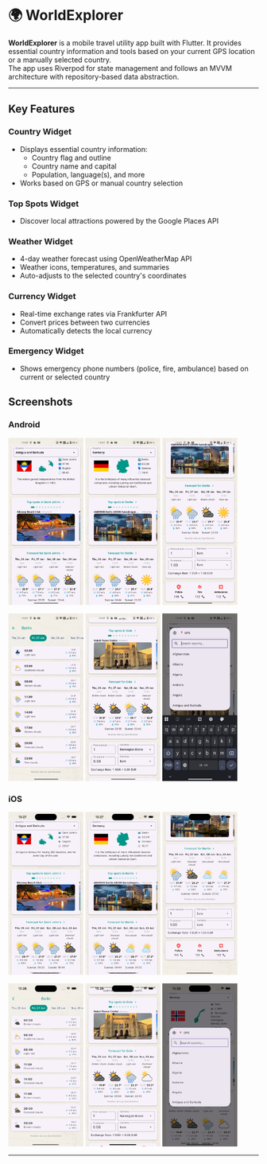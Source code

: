 # 🌍 WorldExplorer

**WorldExplorer** is a mobile travel utility app built with Flutter. It provides essential country information and tools based on your current GPS location or a manually selected country.  
The app uses Riverpod for state management and follows an MVVM architecture with repository-based data abstraction.

---

## Key Features

### Country Widget
- Displays essential country information:
  - Country flag and outline
  - Country name and capital
  - Population, language(s), and more
- Works based on GPS or manual country selection

### Top Spots Widget
- Discover local attractions powered by the Google Places API

### Weather Widget
- 4-day weather forecast using OpenWeatherMap API
- Weather icons, temperatures, and summaries
- Auto-adjusts to the selected country's coordinates

### Currency Widget
- Real-time exchange rates via Frankfurter API
- Convert prices between two currencies
- Automatically detects the local currency

### Emergency Widget
- Shows emergency phone numbers (police, fire, ambulance) based on current or selected country




## Screenshots

### Android

<p float="left">
  <img src="docs/screenshots android/en1.png" width="30%"/>
  <img src="docs/screenshots android/en2.png" width="30%"/>
  <img src="docs/screenshots android/en3.png" width="30%"/>
</p>
<p float="left">
  <img src="docs/screenshots android/en4.png" width="30%"/>
  <img src="docs/screenshots android/en5.png" width="30%"/>
  <img src="docs/screenshots android/en6.png" width="30%"/>
</p>

### iOS

<p float="left">
  <img src="docs/screenshots iOS/en1.png" width="30%"/>
  <img src="docs/screenshots iOS/en2.png" width="30%"/>
  <img src="docs/screenshots iOS/en3.png" width="30%"/>
</p>
<p float="left">
  <img src="docs/screenshots iOS/en4.png" width="30%"/>
  <img src="docs/screenshots iOS/en5.png" width="30%"/>
  <img src="docs/screenshots iOS/en6.png" width="30%"/>
</p>



---
